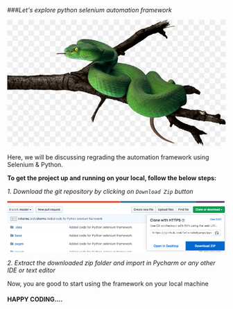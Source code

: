 ###*Let's explore python selenium automation framework*

<img src=pythonlogo.jpg>

Here, we will be discussing regrading the automation framework using Selenium & Python.

**To get the project up and running on your local, follow the below steps:**

*_1. Download the git repository by clicking on `Download Zip` button_*

<img src=downloadzip.png>

*_2. Extract the downloaded zip folder and import in Pycharm or any other IDE or text editor_*

Now, you are good to start using the framework on your local machine

#### HAPPY CODING....
